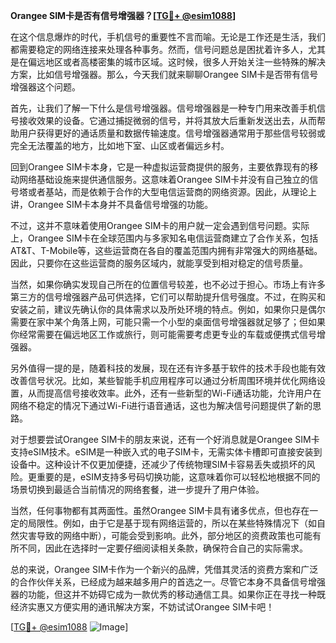 **Orangee SIM卡是否有信号增强器？[[TG💪+ @esim1088](https://t.me/s/esim1088)]**

在这个信息爆炸的时代，手机信号的重要性不言而喻。无论是工作还是生活，我们都需要稳定的网络连接来处理各种事务。然而，信号问题总是困扰着许多人，尤其是在偏远地区或者高楼密集的城市区域。这时候，很多人开始关注一些特殊的解决方案，比如信号增强器。那么，今天我们就来聊聊Orangee SIM卡是否带有信号增强器这个问题。

首先，让我们了解一下什么是信号增强器。信号增强器是一种专门用来改善手机信号接收效果的设备。它通过捕捉微弱的信号，并将其放大后重新发送出去，从而帮助用户获得更好的通话质量和数据传输速度。信号增强器通常用于那些信号较弱或完全无法覆盖的地方，比如地下室、山区或者偏远乡村。

回到Orangee SIM卡本身，它是一种虚拟运营商提供的服务，主要依靠现有的移动网络基础设施来提供通信服务。这意味着Orangee SIM卡并没有自己独立的信号塔或者基站，而是依赖于合作的大型电信运营商的网络资源。因此，从理论上讲，Orangee SIM卡本身并不具备信号增强的功能。

不过，这并不意味着使用Orangee SIM卡的用户就一定会遇到信号问题。实际上，Orangee SIM卡在全球范围内与多家知名电信运营商建立了合作关系，包括AT&T、T-Mobile等，这些运营商在各自的覆盖范围内拥有非常强大的网络基础。因此，只要你在这些运营商的服务区域内，就能享受到相对稳定的信号质量。

当然，如果你确实发现自己所在的位置信号较差，也不必过于担心。市场上有许多第三方的信号增强器产品可供选择，它们可以帮助提升信号强度。不过，在购买和安装之前，建议先确认你的具体需求以及所处环境的特点。例如，如果你只是偶尔需要在家中某个角落上网，可能只需一个小型的桌面信号增强器就足够了；但如果你经常需要在偏远地区工作或旅行，则可能需要考虑更专业的车载或便携式信号增强器。

另外值得一提的是，随着科技的发展，现在还有许多基于软件的技术手段也能有效改善信号状况。比如，某些智能手机应用程序可以通过分析周围环境并优化网络设置，从而提高信号接收效率。此外，还有一些新型的Wi-Fi通话功能，允许用户在网络不稳定的情况下通过Wi-Fi进行语音通话，这也为解决信号问题提供了新的思路。

对于想要尝试Orangee SIM卡的朋友来说，还有一个好消息就是Orangee SIM卡支持eSIM技术。eSIM是一种嵌入式的电子SIM卡，无需实体卡槽即可直接安装到设备中。这种设计不仅更加便捷，还减少了传统物理SIM卡容易丢失或损坏的风险。更重要的是，eSIM支持多号码切换功能，这意味着你可以轻松地根据不同的场景切换到最适合当前情况的网络套餐，进一步提升了用户体验。

当然，任何事物都有其两面性。虽然Orangee SIM卡具有诸多优点，但也存在一定的局限性。例如，由于它是基于现有网络运营的，所以在某些特殊情况下（如自然灾害导致的网络中断），可能会受到影响。此外，部分地区的资费政策也可能有所不同，因此在选择时一定要仔细阅读相关条款，确保符合自己的实际需求。

总的来说，Orangee SIM卡作为一个新兴的品牌，凭借其灵活的资费方案和广泛的合作伙伴关系，已经成为越来越多用户的首选之一。尽管它本身不具备信号增强器的功能，但这并不妨碍它成为一款优秀的移动通信工具。如果你正在寻找一种既经济实惠又方便实用的通讯解决方案，不妨试试Orangee SIM卡吧！

[[TG💪+ @esim1088](https://t.me/s/esim1088) ![Image](https://i.postimg.cc/4NQfJmqS/Snipaste-2025-05-13-00-14-12.png)]